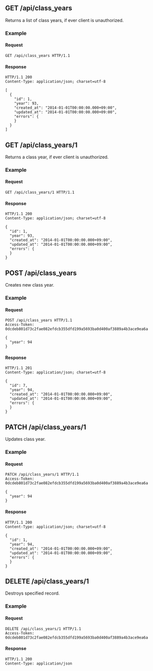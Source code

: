 ## GET /api/class_years
Returns a list of class years, if ever client is unauthorized.

### Example

#### Request
```
GET /api/class_years HTTP/1.1

```

#### Response
```
HTTP/1.1 200
Content-Type: application/json; charset=utf-8

[
  {
    "id": 1,
    "year": 93,
    "created_at": "2014-01-01T00:00:00.000+09:00",
    "updated_at": "2014-01-01T00:00:00.000+09:00",
    "errors": {
    }
  }
]
```

## GET /api/class_years/1
Returns a class year, if ever client is unauthorized.

### Example

#### Request
```
GET /api/class_years/1 HTTP/1.1

```

#### Response
```
HTTP/1.1 200
Content-Type: application/json; charset=utf-8

{
  "id": 1,
  "year": 93,
  "created_at": "2014-01-01T00:00:00.000+09:00",
  "updated_at": "2014-01-01T00:00:00.000+09:00",
  "errors": {
  }
}
```

## POST /api/class_years
Creates new class year.

### Example

#### Request
```
POST /api/class_years HTTP/1.1
Access-Token: 0dcdeb801d73c2fae082efdcb355dfd199a5693ba0d400af3889a4b3ace9ea6a

{
  "year": 94
}
```

#### Response
```
HTTP/1.1 201
Content-Type: application/json; charset=utf-8

{
  "id": 7,
  "year": 94,
  "created_at": "2014-01-01T00:00:00.000+09:00",
  "updated_at": "2014-01-01T00:00:00.000+09:00",
  "errors": {
  }
}
```

## PATCH /api/class_years/1
Updates class year.

### Example

#### Request
```
PATCH /api/class_years/1 HTTP/1.1
Access-Token: 0dcdeb801d73c2fae082efdcb355dfd199a5693ba0d400af3889a4b3ace9ea6a

{
  "year": 94
}
```

#### Response
```
HTTP/1.1 200
Content-Type: application/json; charset=utf-8

{
  "id": 1,
  "year": 94,
  "created_at": "2014-01-01T00:00:00.000+09:00",
  "updated_at": "2014-01-01T00:00:00.000+09:00",
  "errors": {
  }
}
```

## DELETE /api/class_years/1
Destroys specified record.

### Example

#### Request
```
DELETE /api/class_years/1 HTTP/1.1
Access-Token: 0dcdeb801d73c2fae082efdcb355dfd199a5693ba0d400af3889a4b3ace9ea6a
```

#### Response
```
HTTP/1.1 200
Content-Type: application/json
```
